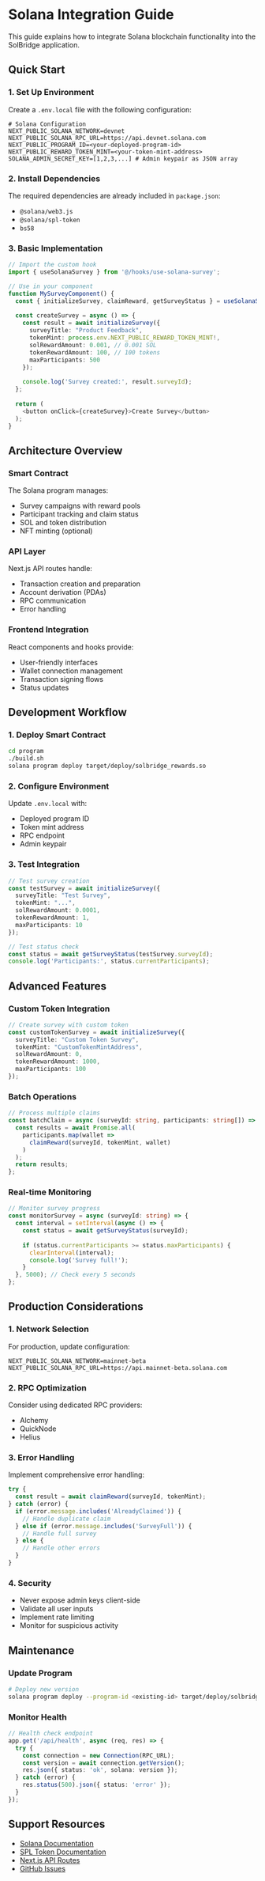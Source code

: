 # Solana Integration Guide

This guide explains how to integrate Solana blockchain functionality into the SolBridge application.

## Quick Start

### 1. Set Up Environment

Create a `.env.local` file with the following configuration:

```env
# Solana Configuration
NEXT_PUBLIC_SOLANA_NETWORK=devnet
NEXT_PUBLIC_SOLANA_RPC_URL=https://api.devnet.solana.com
NEXT_PUBLIC_PROGRAM_ID=<your-deployed-program-id>
NEXT_PUBLIC_REWARD_TOKEN_MINT=<your-token-mint-address>
SOLANA_ADMIN_SECRET_KEY=[1,2,3,...] # Admin keypair as JSON array
```

### 2. Install Dependencies

The required dependencies are already included in `package.json`:
- `@solana/web3.js`
- `@solana/spl-token`
- `bs58`

### 3. Basic Implementation

```typescript
// Import the custom hook
import { useSolanaSurvey } from '@/hooks/use-solana-survey';

// Use in your component
function MySurveyComponent() {
  const { initializeSurvey, claimReward, getSurveyStatus } = useSolanaSurvey();
  
  const createSurvey = async () => {
    const result = await initializeSurvey({
      surveyTitle: "Product Feedback",
      tokenMint: process.env.NEXT_PUBLIC_REWARD_TOKEN_MINT!,
      solRewardAmount: 0.001, // 0.001 SOL
      tokenRewardAmount: 100, // 100 tokens
      maxParticipants: 500
    });
    
    console.log('Survey created:', result.surveyId);
  };
  
  return (
    <button onClick={createSurvey}>Create Survey</button>
  );
}
```

## Architecture Overview

### Smart Contract

The Solana program manages:
- Survey campaigns with reward pools
- Participant tracking and claim status
- SOL and token distribution
- NFT minting (optional)

### API Layer

Next.js API routes handle:
- Transaction creation and preparation
- Account derivation (PDAs)
- RPC communication
- Error handling

### Frontend Integration

React components and hooks provide:
- User-friendly interfaces
- Wallet connection management
- Transaction signing flows
- Status updates

## Development Workflow

### 1. Deploy Smart Contract

```bash
cd program
./build.sh
solana program deploy target/deploy/solbridge_rewards.so
```

### 2. Configure Environment

Update `.env.local` with:
- Deployed program ID
- Token mint address
- RPC endpoint
- Admin keypair

### 3. Test Integration

```typescript
// Test survey creation
const testSurvey = await initializeSurvey({
  surveyTitle: "Test Survey",
  tokenMint: "...",
  solRewardAmount: 0.0001,
  tokenRewardAmount: 1,
  maxParticipants: 10
});

// Test status check
const status = await getSurveyStatus(testSurvey.surveyId);
console.log('Participants:', status.currentParticipants);
```

## Advanced Features

### Custom Token Integration

```typescript
// Create survey with custom token
const customTokenSurvey = await initializeSurvey({
  surveyTitle: "Custom Token Survey",
  tokenMint: "CustomTokenMintAddress",
  solRewardAmount: 0,
  tokenRewardAmount: 1000,
  maxParticipants: 100
});
```

### Batch Operations

```typescript
// Process multiple claims
const batchClaim = async (surveyId: string, participants: string[]) => {
  const results = await Promise.all(
    participants.map(wallet => 
      claimReward(surveyId, tokenMint, wallet)
    )
  );
  return results;
};
```

### Real-time Monitoring

```typescript
// Monitor survey progress
const monitorSurvey = async (surveyId: string) => {
  const interval = setInterval(async () => {
    const status = await getSurveyStatus(surveyId);
    
    if (status.currentParticipants >= status.maxParticipants) {
      clearInterval(interval);
      console.log('Survey full!');
    }
  }, 5000); // Check every 5 seconds
};
```

## Production Considerations

### 1. Network Selection

For production, update configuration:

```env
NEXT_PUBLIC_SOLANA_NETWORK=mainnet-beta
NEXT_PUBLIC_SOLANA_RPC_URL=https://api.mainnet-beta.solana.com
```

### 2. RPC Optimization

Consider using dedicated RPC providers:
- Alchemy
- QuickNode
- Helius

### 3. Error Handling

Implement comprehensive error handling:

```typescript
try {
  const result = await claimReward(surveyId, tokenMint);
} catch (error) {
  if (error.message.includes('AlreadyClaimed')) {
    // Handle duplicate claim
  } else if (error.message.includes('SurveyFull')) {
    // Handle full survey
  } else {
    // Handle other errors
  }
}
```

### 4. Security

- Never expose admin keys client-side
- Validate all user inputs
- Implement rate limiting
- Monitor for suspicious activity

## Maintenance

### Update Program

```bash
# Deploy new version
solana program deploy --program-id <existing-id> target/deploy/solbridge_rewards.so
```

### Monitor Health

```typescript
// Health check endpoint
app.get('/api/health', async (req, res) => {
  try {
    const connection = new Connection(RPC_URL);
    const version = await connection.getVersion();
    res.json({ status: 'ok', solana: version });
  } catch (error) {
    res.status(500).json({ status: 'error' });
  }
});
```

## Support Resources

- [Solana Documentation](https://docs.solana.com)
- [SPL Token Documentation](https://spl.solana.com/token)
- [Next.js API Routes](https://nextjs.org/docs/api-routes/introduction)
- [GitHub Issues](https://github.com/sol-bridge/202505-breakout-hackathon/issues)
